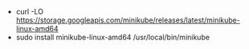 - curl -LO https://storage.googleapis.com/minikube/releases/latest/minikube-linux-amd64
- sudo install minikube-linux-amd64 /usr/local/bin/minikube
